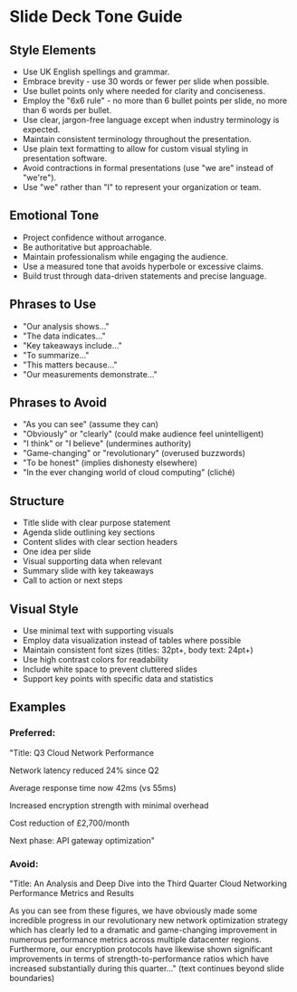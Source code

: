 # Slide Deck Tone Guide

## Style Elements
- Use UK English spellings and grammar.
- Embrace brevity - use 30 words or fewer per slide when possible.
- Use bullet points only where needed for clarity and conciseness.
- Employ the "6x6 rule" - no more than 6 bullet points per slide, no more than 6 words per bullet.
- Use clear, jargon-free language except when industry terminology is expected.
- Maintain consistent terminology throughout the presentation.
- Use plain text formatting to allow for custom visual styling in presentation software.
- Avoid contractions in formal presentations (use "we are" instead of "we're").
- Use "we" rather than "I" to represent your organization or team.

## Emotional Tone
- Project confidence without arrogance.
- Be authoritative but approachable.
- Maintain professionalism while engaging the audience.
- Use a measured tone that avoids hyperbole or excessive claims.
- Build trust through data-driven statements and precise language.

## Phrases to Use
- "Our analysis shows..."
- "The data indicates..."
- "Key takeaways include..."
- "To summarize..."
- "This matters because..."
- "Our measurements demonstrate..."

## Phrases to Avoid
- "As you can see" (assume they can)
- "Obviously" or "clearly" (could make audience feel unintelligent)
- "I think" or "I believe" (undermines authority)
- "Game-changing" or "revolutionary" (overused buzzwords)
- "To be honest" (implies dishonesty elsewhere)
- "In the ever changing world of cloud computing" (cliché)

## Structure
- Title slide with clear purpose statement
- Agenda slide outlining key sections
- Content slides with clear section headers
- One idea per slide
- Visual supporting data when relevant
- Summary slide with key takeaways
- Call to action or next steps

## Visual Style
- Use minimal text with supporting visuals
- Employ data visualization instead of tables where possible
- Maintain consistent font sizes (titles: 32pt+, body text: 24pt+)
- Use high contrast colors for readability
- Include white space to prevent cluttered slides
- Support key points with specific data and statistics

## Examples
### Preferred:
"Title: Q3 Cloud Network Performance

Network latency reduced 24% since Q2

Average response time now 42ms (vs 55ms)

Increased encryption strength with minimal overhead

Cost reduction of £2,700/month

Next phase: API gateway optimization"

### Avoid:
"Title: An Analysis and Deep Dive into the Third Quarter Cloud Networking Performance Metrics and Results

As you can see from these figures, we have obviously made some incredible progress in our revolutionary new network optimization strategy which has clearly led to a dramatic and game-changing improvement in numerous performance metrics across multiple datacenter regions. Furthermore, our encryption protocols have likewise shown significant improvements in terms of strength-to-performance ratios which have increased substantially during this quarter..." (text continues beyond slide boundaries)